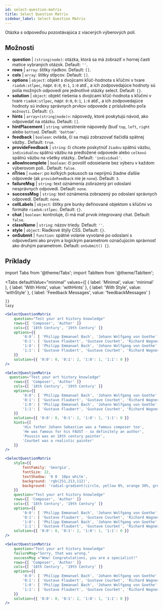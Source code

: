 ```yaml
---
id: select-question-matrix
title: Select Question Matrix
sidebar_label: Select Question Matrix
---
```


Otázka s odpoveďou pozostávajúca z viacerých výberových polí.

## Možnosti

* __question__ | `(string|node)`: otázka, ktorá sa má zobraziť v hornej časti matice vybraných otázok. Default: `''`.
* __rows__ | `array`: štítky riadkov. Default: `[]`.
* __cols__ | `array`: štítky stĺpcov. Default: `[]`.
* __options__ | `object`: objekt s dvojicami kľúč-hodnota s kľúčmi v tvare `riadok:stĺpec`, napr. `0:0`, `0:1`, `1:0` atď., a ich zodpovedajúce hodnoty sú polia možných odpovedí pre jednotlivé otázky select. Default: `{}`.
* __solution__ | `object`: objekt riešenia s dvojicami kľúč-hodnota s kľúčmi v tvare `riadok:stĺpec`, napr. `0:0`, `0:1`, `1:0` atď., a ich zodpovedajúce hodnoty sú indexy správnych prvkov odpovede z príslušného poľa `možnosti`. Default: `{}`.
* __hints__ | `array<(string|node)>`: nápovedy, ktoré poskytujú návod, ako odpovedať na otázku. Default: `[]`.
* __hintPlacement__ | `string`: umiestnenie nápovedy (buď `top`, `left`, `right` alebo `bottom`). Default: `'bottom'`.
* __feedback__ | `boolean`: ovláda, či sa majú zobrazovať tlačidlá spätnej väzby.. Default: `true`.
* __provideFeedback__ | `string`: či chcete poskytnúť `žiadnu` spätnú väzbu, `individuálnu` spätnú väzbu na predložené odpovede alebo `celkovú` spätnú väzbu na všetky otázky.. Default: `'individual'`.
* __allowIncomplete__ | `boolean`: či povoliť odosielanie bez výberu v každom výberovom poli.. Default: `false`.
* __nTries__ | `number`: po koľkých pokusoch sa neprijmú žiadne ďalšie odpovede (ak `provideFeedback` nie je `none`). Default: `3`.
* __failureMsg__ | `string`: text oznámenia zobrazený pri odoslaní nesprávnych odpovedí. Default: `none`.
* __successMsg__ | `string`: text oznámenia zobrazený po odoslaní správnych odpovedí. Default: `none`.
* __cellLabels__ | `object`: štítky pre bunky definované objektom s kľúčmi vo formáte `riadok:stĺpec`. Default: `{}`.
* __chat__ | `boolean`: kontroluje, či má mať prvok integrovaný chat. Default: `false`.
* __className__ | `string`: názov triedy. Default: `''`.
* __style__ | `object`: Riadkové štýly CSS. Default: `{}`.
* __onSubmit__ | `function`: spätné volanie vyvolané po odoslaní s odpoveďami ako prvým a logickým parametrom označujúcim správnosť ako druhým parametrom. Default: `onSubmit() {}`.


## Príklady


import Tabs from '@theme/Tabs';
import TabItem from '@theme/TabItem';

<Tabs
    defaultValue="minimal"
    values={[
        { label: 'Minimal', value: 'minimal' },
        { label: 'With Hints', value: 'withHints' },
        { label: 'With Style', value: 'withStyle' },
        { label: 'Feedback Messages', value: 'feedbackMessages' }
        
    ]}
    lazy
>

<TabItem value="minimal">

```jsx live
<SelectQuestionMatrix
    question="Test your art history knowledge"
    rows={[ 'Composer', 'Author' ]} 
    cols={[ '18th Century', '19th Century' ]} 
    options={{ 
        '0:0': [ 'Philipp Emmanuel Bach', 'Johann Wolfgang von Goethe', 'Nicolas Poussin'], 
        '0:1': [ 'Gustave Flaubert', 'Gustave Courbet', 'Richard Wagner'] ,
        '1:0': [ 'Philipp Emmanuel Bach', 'Johann Wolfgang von Goethe', 'Nicolas Poussin'],
        '1:1': [ 'Gustave Flaubert', 'Gustave Courbet', 'Richard Wagner'] 
    }} 
    solution={{ '0:0': 0, '0:1': 2, '1:0': 1, '1:1': 0 }}
/>
```
</TabItem>

<TabItem value="withHints">

```jsx live
<SelectQuestionMatrix
  question="Test your art history knowledge"
    rows={[ 'Composer', 'Author' ]} 
    cols={[ '18th Century', '19th Century' ]} 
    options={{ 
        '0:0': [ 'Philipp Emmanuel Bach', 'Johann Wolfgang von Goethe', 'Nicolas Poussin'], 
        '0:1': [ 'Gustave Flaubert', 'Gustave Courbet', 'Richard Wagner'] ,
        '1:0': [ 'Philipp Emmanuel Bach', 'Johann Wolfgang von Goethe', 'Nicolas Poussin'],
        '1:1': [ 'Gustave Flaubert', 'Gustave Courbet', 'Richard Wagner'] 
    }} 
    solution={{ '0:0': 0, '0:1': 2, '1:0': 1, '1:1': 0 }}
    hints={[
        'His father Johann Sebastian was a famous composer too',
        'He was famous for his FAUST - so definitely an author',
        'Poussin was an 18th century painter',
        'Courbet was a realistic painter'
    ]}
/>
```
</TabItem>

<TabItem value="withStyle">

```jsx live
<SelectQuestionMatrix
    style={{ 
        fontFamily: 'Georgia',
        fontSize: 22, 
        textShadow: '0 0  10px white',
        background: 'rgb(251,213,112)',
        background: 'radial-gradient(circle, yellow 0%, orange 30%, green 100%)'
    }}
    question="Test your art history knowledge"
    rows={[ 'Composer', 'Author' ]} 
    cols={[ '18th Century', '19th Century' ]} 
    options={{ 
        '0:0': [ 'Philipp Emmanuel Bach', 'Johann Wolfgang von Goethe', 'Nicolas Poussin'], 
        '0:1': [ 'Gustave Flaubert', 'Gustave Courbet', 'Richard Wagner'] ,
        '1:0': [ 'Philipp Emmanuel Bach', 'Johann Wolfgang von Goethe', 'Nicolas Poussin'],
        '1:1': [ 'Gustave Flaubert', 'Gustave Courbet', 'Richard Wagner'] }} 
    solution={{ '0:0': 0, '0:1': 2, '1:0': 1, '1:1': 0 }}
/>
```
</TabItem>


<TabItem value="feedbackMessages">

```jsx live
<SelectQuestionMatrix
    question="Test your art history knowledge"
    failureMsg="Sorry, that was wrong." 
    successMsg ="Wow! Congratulations, you are a specialist!"
    rows={[ 'Composer', 'Author' ]} 
    cols={[ '18th Century', '19th Century' ]} 
    options={{ 
        '0:0': [ 'Philipp Emmanuel Bach', 'Johann Wolfgang von Goethe', 'Nicolas Poussin'], 
        '0:1': [ 'Gustave Flaubert', 'Gustave Courbet', 'Richard Wagner'] ,
        '1:0': [ 'Philipp Emmanuel Bach', 'Johann Wolfgang von Goethe', 'Nicolas Poussin'],
        '1:1': [ 'Gustave Flaubert', 'Gustave Courbet', 'Richard Wagner'] 
    }} 
    solution={{ '0:0': 0, '0:1': 2, '1:0': 1, '1:1': 0 }}
/>
```

</TabItem>

</Tabs>

